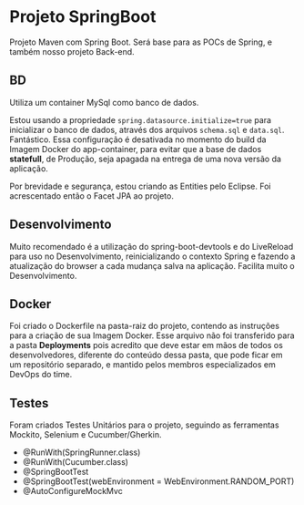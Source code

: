 # Projeto SpringBoot
Projeto Maven com Spring Boot. Será base para as POCs de Spring, e também nosso projeto Back-end.

## BD
Utiliza um container MySql como banco de dados.

Estou usando a propriedade ```spring.datasource.initialize=true``` para inicializar o banco de dados, através dos arquivos ```schema.sql``` e ```data.sql```. Fantástico. Essa configuração é desativada no momento do build da Imagem Docker do app-container, para evitar que a base de dados **statefull**, de Produção, seja apagada na entrega de uma nova versão da aplicação.

Por brevidade e segurança, estou criando as Entities pelo Eclipse. Foi acrescentado então o Facet JPA ao projeto.

## Desenvolvimento
Muito recomendado é a utilização do spring-boot-devtools e do LiveReload para uso no Desenvolvimento, reinicializando o contexto Spring e fazendo a atualização do browser a cada mudança salva na aplicação. Facilita muito o Desenvolvimento.

## Docker
Foi criado o Dockerfile na pasta-raiz do projeto, contendo as instruções para a criação de sua Imagem Docker. Esse arquivo não foi transferido para a pasta **Deployments** pois acredito que deve estar em mãos de todos os desenvolvedores, diferente do conteúdo dessa pasta, que pode ficar em um repositório separado, e mantido pelos membros especializados em DevOps do time.

## Testes
Foram criados Testes Unitários para o projeto, seguindo as ferramentas Mockito, Selenium e Cucumber/Gherkin.
- @RunWith(SpringRunner.class)
- @RunWith(Cucumber.class)
- @SpringBootTest
- @SpringBootTest(webEnvironment = WebEnvironment.RANDOM_PORT)
- @AutoConfigureMockMvc